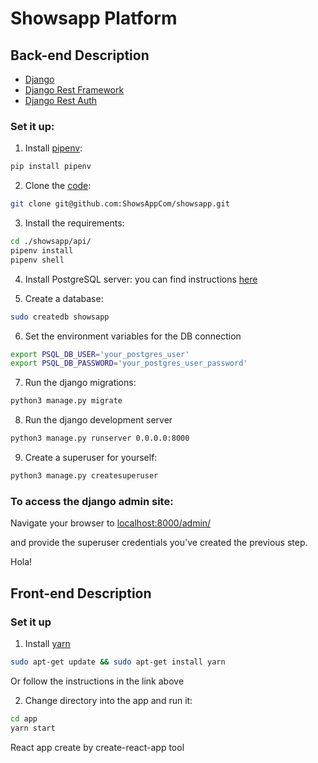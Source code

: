 # Showsapp Platform


## Back-end Description
 * [Django](https://www.djangoproject.com/)
 * [Django Rest Framework](http://www.django-rest-framework.org/)
 * [Django Rest Auth](http://django-rest-auth.readthedocs.io/en/latest/index.html)


### Set it up: 
1. Install [pipenv](https://pypi.python.org/pypi/pipenv):
```bash
pip install pipenv
```

2. Clone the [code](https://github.com/ShowsAppCo/showsapp):
```bash
git clone git@github.com:ShowsAppCom/showsapp.git
```

3. Install the requirements:
```bash
cd ./showsapp/api/
pipenv install
pipenv shell
```

4. Install PostgreSQL server:
  you can find instructions [here](https://www.digitalocean.com/community/tutorials/how-to-install-and-use-postgresql-on-ubuntu-16-04)

5. Create a database:
```bash
sudo createdb showsapp
```
6. Set the environment variables for the DB connection
```bash
export PSQL_DB_USER='your_postgres_user'
export PSQL_DB_PASSWORD='your_postgres_user_password'
```

7. Run the django migrations:
```bash
python3 manage.py migrate
```

8. Run the django development server
```bash
python3 manage.py runserver 0.0.0.0:8000
```

9. Create a superuser for yourself:
```bash
python3 manage.py createsuperuser
```

### To access the django admin site:
Navigate your browser to [localhost:8000/admin/](localhost:8000/admin/)

and provide the superuser credentials you've created the previous step.

Hola!

## Front-end Description

### Set it up

1. Install [yarn](https://yarnpkg.com/lang/en/docs/install/)
```bash
sudo apt-get update && sudo apt-get install yarn
```
Or follow the instructions in the link above

2. Change directory into the app and run it:
```bash
cd app
yarn start
```

React app create by create-react-app tool 